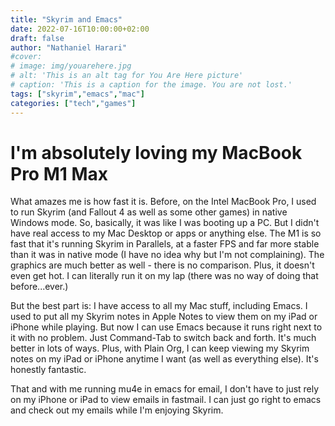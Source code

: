```yaml
---
title: "Skyrim and Emacs"
date: 2022-07-16T10:00:00+02:00
draft: false
author: "Nathaniel Harari"
#cover:
# image: img/youarehere.jpg
# alt: 'This is an alt tag for You Are Here picture'
# caption: 'This is a caption for the image. You are not lost.'
tags: ["skyrim","emacs","mac"]
categories: ["tech","games"]
---
```


# I'm absolutely loving my MacBook Pro M1 Max

What amazes me is how fast it is. Before, on the Intel MacBook Pro, I used to run Skyrim (and Fallout 4 as well as some other games) in native Windows mode. So, basically, it was like I was booting up a PC. But I didn't have real access to my Mac Desktop or apps or anything else.
The M1 is so fast that it's running Skyrim in Parallels, at a faster FPS and far more stable than it was in native mode (I have no idea why but I'm not complaining). The graphics are much better as well - there is no comparison. Plus, it doesn't even get hot. I can literally run it on my lap (there was no way of doing that before...ever.)

But the best part is: I have access to all my Mac stuff, including Emacs. I used to put all my Skyrim notes in Apple Notes to view them on my iPad or iPhone while playing. But now I can use Emacs because it runs right next to it with no problem. Just Command-Tab to switch back and forth. It's much better in lots of ways. Plus, with Plain Org, I can keep viewing my Skyrim notes on my iPad or iPhone anytime I want (as well as everything else). It's honestly fantastic.

That and with me running mu4e in emacs for email, I don't have to just rely on my iPhone or iPad to view emails in fastmail. I can just go right to emacs and check out my emails while I'm enjoying Skyrim.
